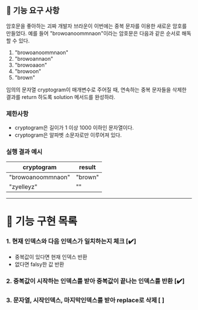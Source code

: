 ## 🚀 기능 요구 사항

암호문을 좋아하는 괴짜 개발자 브라운이 이번에는 중복 문자를 이용한 새로운 암호를 만들었다. 예를 들어 "browoanoommnaon"이라는 암호문은 다음과 같은 순서로 해독할 수 있다.

1. "browoanoommnaon"
2. "browoannaon"
3. "browoaaon"
4. "browoon"
5. "brown"

임의의 문자열 cryptogram이 매개변수로 주어질 때, 연속하는 중복 문자들을 삭제한 결과를 return 하도록 solution 메서드를 완성하라.

### 제한사항

- cryptogram은 길이가 1 이상 1000 이하인 문자열이다.
- cryptogram은 알파벳 소문자로만 이루어져 있다.

### 실행 결과 예시

| cryptogram        | result  |
| ----------------- | ------- |
| "browoanoommnaon" | "brown" |
| "zyelleyz"        | ""      |

---
# 🎯 기능 구현 목록
### 1. 현재 인덱스와 다음 인덱스가 일치하는지 체크 [✔️]
- 중복값이 있다면 현재 인덱스 반환
- 없다면 falsy한 값 반환
### 2. 중복값이 시작하는 인덱스를 받아 중복값이 끝나는 인덱스를 반환  [✔️]

### 3. 문자열, 시작인덱스, 마지막인덱스를 받아 replace로 삭제 [ ]
